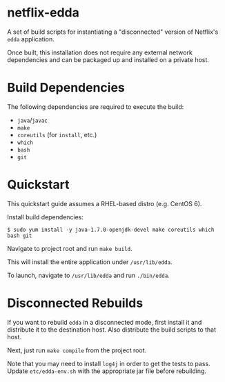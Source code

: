# netflix-edda

A set of build scripts for instantiating a "disconnected" version of
Netflix's ``edda`` application.

Once built, this installation does not require any external network
dependencies and can be packaged up and installed on a private host.

# Build Dependencies

The following dependencies are required to execute the build:

* ``java``/``javac``
* ``make``
* ``coreutils`` (for ``install``, etc.)
* ``which``
* ``bash``
* ``git``

# Quickstart

This quickstart guide assumes a RHEL-based distro (e.g. CentOS 6).

Install build dependencies:

```console
$ sudo yum install -y java-1.7.0-openjdk-devel make coreutils which bash git
```

Navigate to project root and run ``make build``.

This will install the entire application under ``/usr/lib/edda``.

To launch, navigate to ``/usr/lib/edda`` and run ``./bin/edda``.

# Disconnected Rebuilds

If you want to rebuild ``edda`` in a disconnected mode, first install it
and distribute it to the destination host. Also distribute the build scripts
to that host.

Next, just run ``make compile`` from the project root.

Note that you may need to install ``log4j`` in order to get the tests to pass.
Update ``etc/edda-env.sh`` with the appropriate jar file before rebuilding.
